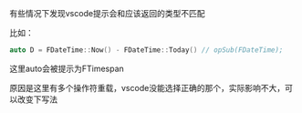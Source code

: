 有些情况下发现vscode提示会和应该返回的类型不匹配

比如：

```cpp
auto D = FDateTime::Now() - FDateTime::Today() // opSub(FDateTime); 
```

这里auto会被提示为FTimespan

原因是这里有多个操作符重载，vscode没能选择正确的那个，实际影响不大，可以改变下写法